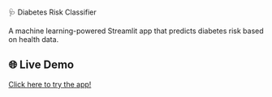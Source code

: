  🩺 Diabetes Risk Classifier

A machine learning-powered Streamlit app that predicts diabetes risk based on health data.

## 🌐 Live Demo
[Click here to try the app!](https://diabetic-risk-classifier-5xov4laixdy44uqhrxcerk.streamlit.app/)
